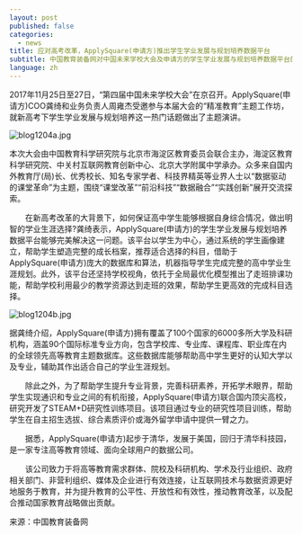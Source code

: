 ```yaml
---
layout: post
published: false
categories:
  - news
title: 应对高考改革，ApplySquare(申请方)推出学生学业发展与规划培养数据平台
subtitle: 中国教育装备网对中国未来学校大会及申请方的学生学业发展与规划培养数据平台的报道
language: zh
---
```

2017年11月25日至27日，“第四届中国未来学校大会”在京召开。ApplySquare(申请方)COO龚绮和业务负责人周雍杰受邀参与本届大会的“精准教育”主题工作坊，就新高考下学生学业发展与规划培养这一热门话题做出了主题演讲。

![blog1204a.jpg]({{site.baseurl}}/image/blog1204a.jpg)

本次大会由中国教育科学研究院与北京市海淀区教育委员会联合主办，海淀区教育科学研究院、中关村互联网教育创新中心、北京大学附属中学承办。众多来自国内外教育厅(局)长、优秀校长、知名专家学者、科技界精英等业界人士以“数据驱动的课堂革命”为主题，围绕“课堂改革”“前沿科技”“数据融合”“实践创新”展开交流探索。

　　在新高考改革的大背景下，如何保证高中学生能够根据自身综合情况，做出明智的学业生涯选择?龚绮表示，ApplySquare(申请方)的学生学业发展与规划培养数据平台能够完美解决这一问题。该平台以学生为中心，通过系统的学生画像建立，帮助学生塑造完整的成长档案，推荐适合选择的科目，借助于ApplySquare(申请方)庞大的数据库和算法，机器指导学生完成完整的高中学业生涯规划。此外，该平台还坚持学校视角，依托于全局最优化模型推出了走班排课功能，帮助学校利用最少的教学资源达到走班的效果，帮助学生更高效的完成科目选择。
  
![blog1204b.jpg]({{site.baseurl}}/image/blog1204b.jpg)

 
  据龚绮介绍，ApplySquare(申请方)拥有覆盖了100个国家的6000多所大学及科研机构，涵盖90个国际标准专业方向，包含学校库、专业库、课程库、职业库在内的全球领先高等教育主题数据库。这些数据库能够帮助高中学生更好的认知大学以及专业，辅助其作出适合自己的学业生涯规划。

　　除此之外，为了帮助学生提升专业背景，完善科研素养，开拓学术眼界，帮助学生实现通识和专业之间的有机衔接，ApplySquare(申请方)联合国内顶尖高校，研究开发了STEAM+D研究性训练项目。该项目通过专业的研究性项目训练，帮助学生在自主招生选拔、综合素质评价或海外留学申请中提供一臂之力。

　　据悉，ApplySquare(申请方)起步于清华，发展于美国，回归于清华科技园， 是一家专注高等教育领域、面向全球用户的数据公司。

　　该公司致力于将高等教育需求群体、院校及科研机构、学术及行业组织、政府相关部门、非营利组织、媒体及企业进行有效连接，让互联网技术与数据资源更好地服务于教育，并为提升教育的公平性、开放性和有效性，推动教育改革，以及配合推动国家教育战略做出贡献。
  
  

来源：中国教育装备网

